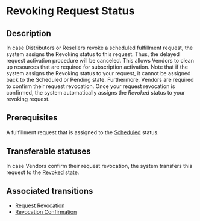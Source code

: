 # Revoking Request Status 
## Description
In case Distributors or Resellers revoke a scheduled fulfillment request, the system assigns the Revoking status to this request. Thus, the delayed request activation procedure will be canceled. This allows Vendors to clean up resources that are required for subscription activation. Note that if the system assigns the Revoking status to your request, it cannot be assigned back to the Scheduled or Pending state. 
Furthermore, Vendors are required to confirm their request revocation. Once your request revocation is confirmed, the system automatically assigns the *Revoked* status to your revoking request.
## Prerequisites
A fulfillment request that is assigned to the [Scheduled](s-g-scheduled.html) status.
## Transferable statuses
In case Vendors confirm their request revocation, the system transfers this request to the [Revoked](s-i-revoked.html) state.
## Associated transitions
* [Request Revocation](t-15-scheduled-revoking.html)
* [Revocation Confirmation](t-16-revoked-revoked.html)
